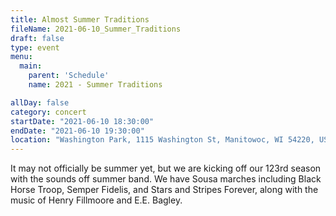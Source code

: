 ```yaml
---
title: Almost Summer Traditions
fileName: 2021-06-10_Summer_Traditions
draft: false
type: event
menu: 
  main:
    parent: 'Schedule'
    name: 2021 - Summer Traditions

allDay: false
category: concert
startDate: "2021-06-10 18:30:00"
endDate: "2021-06-10 19:30:00"
location: "Washington Park, 1115 Washington St, Manitowoc, WI 54220, USA"
---
```

It may not officially be summer yet, but we are kicking off our 123rd season with the sounds off summer band.  We have Sousa marches including Black Horse Troop, Semper Fidelis, and Stars and Stripes Forever, along with the music of Henry Fillmoore and E.E. Bagley.
